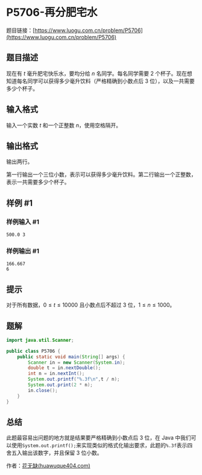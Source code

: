 # P5706-再分肥宅水

题目链接：[https://www.luogu.com.cn/problem/P5706](https://www.luogu.com.cn/problem/P5706)

## 题目描述

现在有 $t$ 毫升肥宅快乐水，要均分给 $n$ 名同学。每名同学需要 $2$ 个杯子。现在想知道每名同学可以获得多少毫升饮料（严格精确到小数点后 $3$ 位），以及一共需要多少个杯子。

## 输入格式

输入一个实数 $t$ 和一个正整数 $n$，使用空格隔开。

## 输出格式

输出两行。

第一行输出一个三位小数，表示可以获得多少毫升饮料。第二行输出一个正整数，表示一共需要多少个杯子。

## 样例 #1

### 样例输入 #1

```
500.0 3
```

### 样例输出 #1

```
166.667
6
```

## 提示

对于所有数据，$0\leq t\leq 10000$ 且小数点后不超过 $3$ 位，$1\leq n\leq 1000$。

## 题解

```java
import java.util.Scanner;

public class P5706 {
    public static void main(String[] args) {
        Scanner in = new Scanner(System.in);
        double t = in.nextDouble();
        int n = in.nextInt();
        System.out.printf("%.3f\n",t / n);
        System.out.print(2 * n);
        in.close();
    }
}
```

## 总结

此题最容易出问题的地方就是结果要严格精确到小数点后 3 位，在 Java 中我们可以使用`System.out.printf();`来实现类似的格式化输出要求，此题的`%.3f`表示四舍五入输出该数字，并且保留 3 位小数。

作者：[花无缺(huawuque404.com)](https://huawuque404.com)